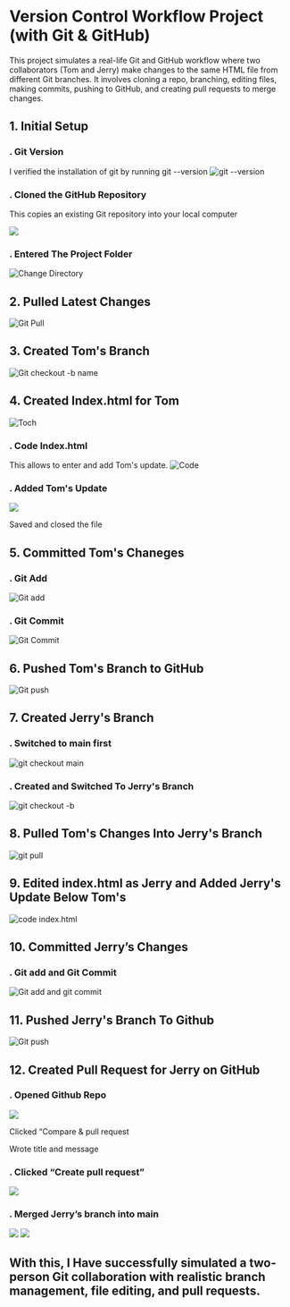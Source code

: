# Version Control Workflow Project (with Git & GitHub)
This project simulates a real-life Git and GitHub workflow where two collaborators (Tom and Jerry) make changes to the same HTML file from different Git branches. It involves cloning a repo, branching, editing files, making commits, pushing to GitHub, and creating pull requests to merge changes.
## 1. Initial Setup
### . Git Version
I verified the installation of git by running git --version
![git --version](./Git%20version.png)
### . Cloned the GitHub Repository

This copies an existing Git repository into your local computer

![](./5.%20clone.png)

### . Entered The Project Folder
![Change Directory](./Cd%20command.png)

## 2. Pulled Latest Changes
![Git Pull](./git%20pull.png)

## 3. Created Tom's Branch
![Git checkout -b name](./Tom%20Branching.png)

## 4. Created Index.html for Tom
![Toch](./Touch%20index%204.png)

### . Code Index.html
This allows to enter and add Tom's update.
![Code](./Code%20index6.png)

### . Added Tom's Update
![](./Writing%20in%20the%20index%20file7.png)

Saved and closed the file

## 5. Committed Tom's Chaneges
### . Git Add
![Git add](./Git%20add%20for%20Tom8.png)
### . Git Commit
![Git Commit](./Git%20commit%20Tom%209.png)

## 6. Pushed Tom's Branch to GitHub
![Git push](./Git%20push%20for%20Tom11.png)

## 7. Created Jerry's Branch
### . Switched to main first
![git checkout main](./Jerry%20Branching.png)
### . Created and Switched To Jerry's Branch
![git checkout -b](./Jerry%20Branching.png)

## 8. Pulled Tom's Changes Into Jerry's Branch
![git pull](./Jerry%20pull%20request.png)

## 9. Edited index.html as Jerry and Added Jerry's Update Below Tom's
![code index.html](./code%20intex%20for%20Jerry13.png)

## 10. Committed Jerry’s Changes
### . Git add and Git Commit
![Git add and git commit](./Git%20add%20and%20commit%20for%20Jerry%2014.png)

## 11. Pushed Jerry's Branch To Github
![Git push](./Git%20push%20for%20Jerry15.png)

## 12. Created Pull Request for Jerry on GitHub
### . Opened Github Repo
![](./Git%20hub%20repo.png)

Clicked “Compare & pull request

Wrote title and message

### . Clicked “Create pull request”
![](./Creating%20a%20pull%20request%20for%20Jerry%20on%20github16.png)
### . Merged Jerry’s branch into main
![](./Merging%20pull%20request%20for%20Jerry17.png) 
![](./Merged%20Jerry%20info%2018.png)

## With this, I Have successfully simulated a two-person Git collaboration with realistic branch management, file editing, and pull requests.